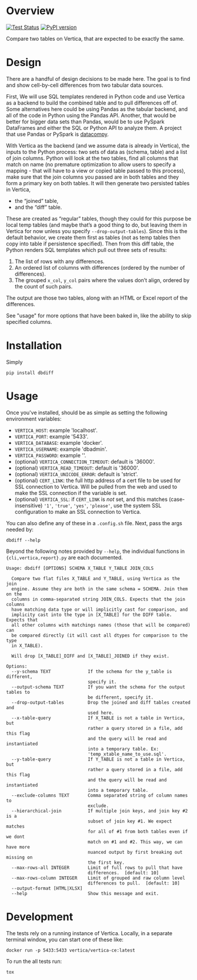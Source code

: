 Overview
========

[![Test Status](https://github.com/andyreagan/dbdiff/actions/workflows/vertica-test.yml/badge.svg)](https://github.com/andyreagan/dbdiff/actions/workflows/vertica-test.yml)
[![PyPI version](https://badge.fury.io/py/dbdiff.svg)](https://badge.fury.io/py/dbdiff)

Compare two tables on Vertica,
that are expected to be exactly the same.

Design
======

There are a handful of design decisions to be made here.
The goal is to find and show cell-by-cell differences from two tabular data sources.

First,
We will use SQL templates rendered in Python code and use Vertica as a backend to build the combined table and to pull differences off of.
Some alternatives here could be using Pandas as the tabular backend,
and all of the code in Python using the Pandas API.
Another,
that would be better for bigger data sets than Pandas,
would be to use PySpark DataFrames and either the SQL or Python API to analyze them.
A project that use Pandas or PySpark is [datacompy](https://github.com/capitalone/datacompy).

With Vertica as the backend
(and we assume data is already in Vertica),
the inputs to the Python process:
two sets of data as (schema, table) and a list of join columns.
Python will look at the two tables,
find all columns that match on name
(no premature optimization to allow users to specify a mapping - that will have to a view or copied table passed to this process),
make sure that the join columns you passed are in both tables and they form a primary key on both tables.
It will then generate two persisted tables in Vertica,

- the “joined” table,
- and the “diff” table.

These are created as “regular” tables,
though they could for this purpose be local temp tables
(and maybe that’s a good thing to do,
but leaving them in Vertica for now unless you specify `--drop-output-tables`).
Since this is the default behavior,
we create them first as tables
(not as temp tables then copy into table if persistence specified).
Then from this diff table,
the Python renders SQL templates which pull out three sets of
results:

1. The list of rows with any differences.
2. An ordered list of columns with differences (ordered by the number of differences).
3. The grouped `x_col`, `y_col` pairs where the values don’t align, ordered by the count of such pairs.

The output are those two tables,
along with an HTML or Excel report of the differences.

See "usage" for more options that have been baked in,
like the ability to skip specified columns.

Installation
============

Simply

    pip install dbdiff


Usage
=====

Once you've installed, should be as simple as setting the following environment variables:

- `VERTICA_HOST`: example 'localhost'.
- `VERTICA_PORT`: example '5433'.
- `VERTICA_DATABASE`: example 'docker'.
- `VERTICA_USERNAME`: example 'dbadmin'.
- `VERTICA_PASSWORD`: example ''.
- (optional) `VERTICA_CONNECTION_TIMEOUT`: default is '36000'.
- (optional) `VERTICA_READ_TIMEOUT`: default is '36000'.
- (optional) `VERTICA_UNICODE_ERROR`: default is 'strict'.
- (optional) `CERT_LINK`: the full http address of a cert file to be used for SSL connection to Vertica. Will be pulled from the web and used to make the SSL connection if the variable is set.
- (optional) `VERTICA_SSL`: if `CERT_LINK` is _not_ set, and this matches (case-insensitive) `'1'`, `'true'`, `'yes'`, `'please'`, use the system SSL configuration to make an SSL connection to Vertica.

You can also define any of these in a `.config.sh` file.
Next, pass the args needed by:

    dbdiff --help

Beyond the following notes provided by `--help`,
the individual functions in `{cli,vertica,report}.py` are each documented.

```
Usage: dbdiff [OPTIONS] SCHEMA X_TABLE Y_TABLE JOIN_COLS

  Compare two flat files X_TABLE and Y_TABLE, using Vertica as the join
  engine. Assume they are both in the same schema = SCHEMA. Join them on the
  columns in comma-separated string JOIN_COLS. Expects that the join columns
  have matching data type or will implicitly cast for comparison, and
  implicity cast into the type in [X_TABLE] for the DIFF table. Expects that
  all other columns with matchings names (those that will be compared) can
  be compared directly (it will cast all dtypes for comparison to the type
  in X_TABLE).

  Will drop [X_TABLE]_DIFF and [X_TABLE]_JOINED if they exist.

Options:
  --y-schema TEXT              If the schema for the y_table is different,
                               specify it.
  --output-schema TEXT         If you want the schema for the output tables to
                               be different, specify it.
  --drop-output-tables         Drop the joined and diff tables created and
                               used here.
  --x-table-query              If X_TABLE is not a table in Vertica, but
                               rather a query stored in a file, add this flag
                               and the query will be read and instantiated
                               into a temporary table. Ex:
                               'temp_xtable_name_to_use.sql'.
  --y-table-query              If Y_TABLE is not a table in Vertica, but
                               rather a query stored in a file, add this flag
                               and the query will be read and instantiated
                               into a temporary table.
  --exclude-columns TEXT       Comma separated string of column names to
                               exclude.
  --hierarchical-join          If multiple join keys, and join key #2 is a
                               subset of join key #1. We expect matches
                               for all of #1 from both tables even if we dont
                               match on #1 and #2. This way, we can have more
                               nuanced output by first breaking out missing on
                               the first key.
  --max-rows-all INTEGER       Limit of full rows to pull that have
                               differences.  [default: 10]
  --max-rows-column INTEGER    Limit of grouped and raw column level
                               differences to pull.  [default: 10]
  --output-format [HTML|XLSX]
  --help                       Show this message and exit.

```

Development
===========

The tests rely on a running instance of Vertica.
Locally, in a separate terminal window, you can start one of these like:

    docker run -p 5433:5433 vertica/vertica-ce:latest

To run the all tests run:

    tox
